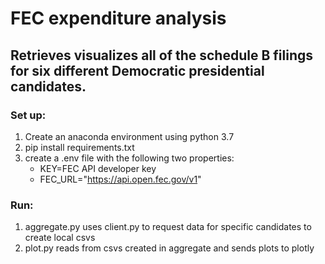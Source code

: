 # FEC expenditure analysis 
## Retrieves visualizes all of the schedule B filings for six different Democratic presidential candidates.

### Set up:
1. Create an anaconda environment using python 3.7
2. pip install requirements.txt
3. create a .env file with the following two properties:
   * KEY=FEC API developer key
   * FEC_URL="https://api.open.fec.gov/v1"

### Run: 
1. aggregate.py uses client.py to request data for specific candidates to create local csvs
2. plot.py reads from csvs created in aggregate and sends plots to plotly 